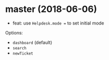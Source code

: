 # master (2018-06-06)

- feat: use `Helpdesk.mode =` to set initial mode

Options:

- `dashboard` (default)
- `search`
- `newTicket`

